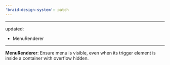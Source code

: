 ```yaml
---
'braid-design-system': patch
---
```


---
updated:
  - MenuRenderer
---

**MenuRenderer**: Ensure menu is visible, even when its trigger element is inside a container with overflow hidden.
